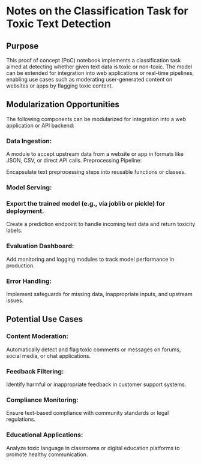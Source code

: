 # Notes on the Classification Task for Toxic Text Detection
## Purpose
This proof of concept (PoC) notebook implements a classification task aimed at detecting whether given text data is toxic or non-toxic. The model can be extended for integration into web applications or real-time pipelines, enabling use cases such as moderating user-generated content on websites or apps by flagging toxic content.

## Modularization Opportunities
The following components can be modularized for integration into a web application or API backend:

### Data Ingestion:

A module to accept upstream data from a website or app in formats like JSON, CSV, or direct API calls.
Preprocessing Pipeline:

Encapsulate text preprocessing steps into reusable functions or classes.
### Model Serving:

### Export the trained model (e.g., via joblib or pickle) for deployment.
Create a prediction endpoint to handle incoming text data and return toxicity labels.
### Evaluation Dashboard:

Add monitoring and logging modules to track model performance in production.
### Error Handling:

Implement safeguards for missing data, inappropriate inputs, and upstream issues.

## Potential Use Cases
### Content Moderation:

Automatically detect and flag toxic comments or messages on forums, social media, or chat applications.
### Feedback Filtering:

Identify harmful or inappropriate feedback in customer support systems.
### Compliance Monitoring:

Ensure text-based compliance with community standards or legal regulations.
### Educational Applications:

Analyze toxic language in classrooms or digital education platforms to promote healthy communication.